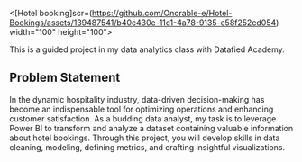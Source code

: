 <[Hotel booking]scr=(https://github.com/Onorable-e/Hotel-Bookings/assets/139487541/b40c430e-11c1-4a78-9135-e58f252ed054) width="100" height="100">

This is a guided project in my data analytics class with Datafied Academy. <br>
## Problem Statement<br>
In the dynamic hospitality industry, data-driven decision-making has become an indispensable tool for optimizing operations and enhancing customer satisfaction. As a budding data analyst, my task is to leverage Power BI to transform and analyze a dataset containing valuable information about hotel bookings. Through this project, you will develop skills in data cleaning, modeling, defining metrics, and crafting insightful visualizations.
